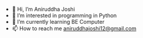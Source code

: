 - 👋 Hi, I’m Aniruddha Joshi
- 👀 I’m interested in programming in Python
- 🌱 I’m currently learning BE Computer
- 📫 How to reach me aniruddhajoshi12@gmail.com

<!---
7coder77/7coder77 is a ✨ special ✨ repository because its `README.md` (this file) appears on your GitHub profile.
You can click the Preview link to take a look at your changes.
--->
